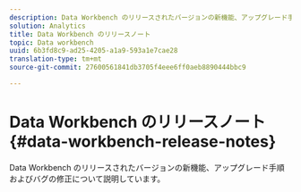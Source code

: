 ```yaml
---
description: Data Workbench のリリースされたバージョンの新機能、アップグレード手順およびバグの修正について説明しています。
solution: Analytics
title: Data Workbench のリリースノート
topic: Data workbench
uuid: 6b3fd8c9-ad25-4205-a1a9-593a1e7cae28
translation-type: tm+mt
source-git-commit: 27600561841db3705f4eee6ff0aeb8890444bbc9

---
```



# Data Workbench のリリースノート{#data-workbench-release-notes}

Data Workbench のリリースされたバージョンの新機能、アップグレード手順およびバグの修正について説明しています。
